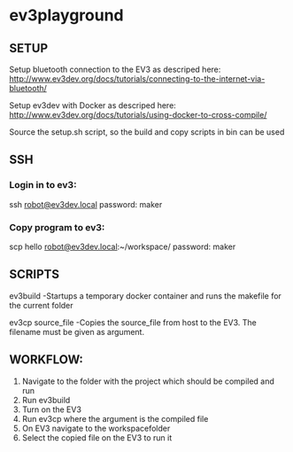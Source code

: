 # ev3playground

## SETUP
Setup bluetooth connection to the EV3 as descriped here: http://www.ev3dev.org/docs/tutorials/connecting-to-the-internet-via-bluetooth/

Setup ev3dev with Docker as descriped here: http://www.ev3dev.org/docs/tutorials/using-docker-to-cross-compile/

Source the setup.sh script, so the build and copy scripts in bin can be used

## SSH
### Login in to ev3:
ssh robot@ev3dev.local
password: maker
 
### Copy program to ev3:
scp hello robot@ev3dev.local:~/workspace/
password: maker

## SCRIPTS
ev3build
-Startups a temporary docker container and runs the makefile for the current folder

ev3cp source_file
-Copies the source_file from host to the EV3. The filename must be given as argument.

## WORKFLOW:
1. Navigate to the folder with the project which should be compiled and run
2. Run ev3build
3. Turn on the EV3
4. Run ev3cp where the argument is the compiled file
5. On EV3 navigate to the workspacefolder
6. Select the copied file on the EV3 to run it



